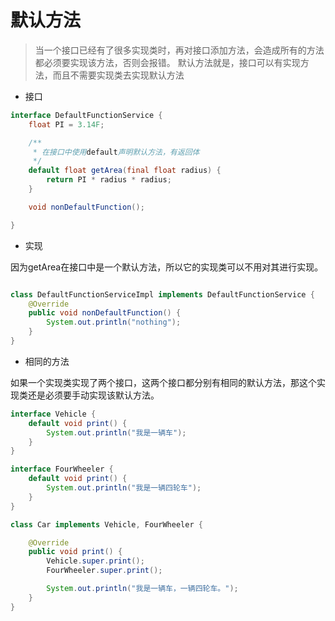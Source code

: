 # 默认方法

> 当一个接口已经有了很多实现类时，再对接口添加方法，会造成所有的方法都必须要实现该方法，否则会报错。
默认方法就是，接口可以有实现方法，而且不需要实现类去实现默认方法

* 接口
```java
interface DefaultFunctionService {
    float PI = 3.14F;

    /**
     * 在接口中使用default声明默认方法，有返回体
     */
    default float getArea(final float radius) {
        return PI * radius * radius;
    }

    void nonDefaultFunction();

}
```

* 实现

因为getArea在接口中是一个默认方法，所以它的实现类可以不用对其进行实现。

```java

class DefaultFunctionServiceImpl implements DefaultFunctionService {
    @Override
    public void nonDefaultFunction() {
        System.out.println("nothing");
    }
}
```

* 相同的方法

如果一个实现类实现了两个接口，这两个接口都分别有相同的默认方法，那这个实现类还是必须要手动实现该默认方法。

```java
interface Vehicle {
    default void print() {
        System.out.println("我是一辆车");
    }
}

interface FourWheeler {
    default void print() {
        System.out.println("我是一辆四轮车");
    }
}

class Car implements Vehicle, FourWheeler {

    @Override
    public void print() {
        Vehicle.super.print();
        FourWheeler.super.print();

        System.out.println("我是一辆车，一辆四轮车。");
    }
}
```